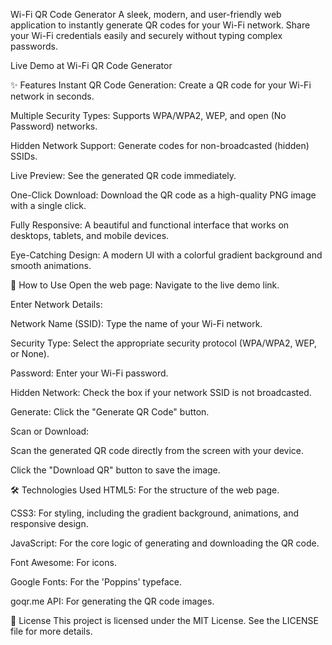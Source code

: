 Wi-Fi QR Code Generator
A sleek, modern, and user-friendly web application to instantly generate QR codes for your Wi-Fi network. Share your Wi-Fi credentials easily and securely without typing complex passwords.

Live Demo at Wi-Fi QR Code Generator

✨ Features
Instant QR Code Generation: Create a QR code for your Wi-Fi network in seconds.

Multiple Security Types: Supports WPA/WPA2, WEP, and open (No Password) networks.

Hidden Network Support: Generate codes for non-broadcasted (hidden) SSIDs.

Live Preview: See the generated QR code immediately.

One-Click Download: Download the QR code as a high-quality PNG image with a single click.

Fully Responsive: A beautiful and functional interface that works on desktops, tablets, and mobile devices.

Eye-Catching Design: A modern UI with a colorful gradient background and smooth animations.

🚀 How to Use
Open the web page: Navigate to the live demo link.

Enter Network Details:

Network Name (SSID): Type the name of your Wi-Fi network.

Security Type: Select the appropriate security protocol (WPA/WPA2, WEP, or None).

Password: Enter your Wi-Fi password.

Hidden Network: Check the box if your network SSID is not broadcasted.

Generate: Click the "Generate QR Code" button.

Scan or Download:

Scan the generated QR code directly from the screen with your device.

Click the "Download QR" button to save the image.

🛠️ Technologies Used
HTML5: For the structure of the web page.

CSS3: For styling, including the gradient background, animations, and responsive design.

JavaScript: For the core logic of generating and downloading the QR code.

Font Awesome: For icons.

Google Fonts: For the 'Poppins' typeface.

goqr.me API: For generating the QR code images.

📄 License
This project is licensed under the MIT License. See the LICENSE file for more details.
